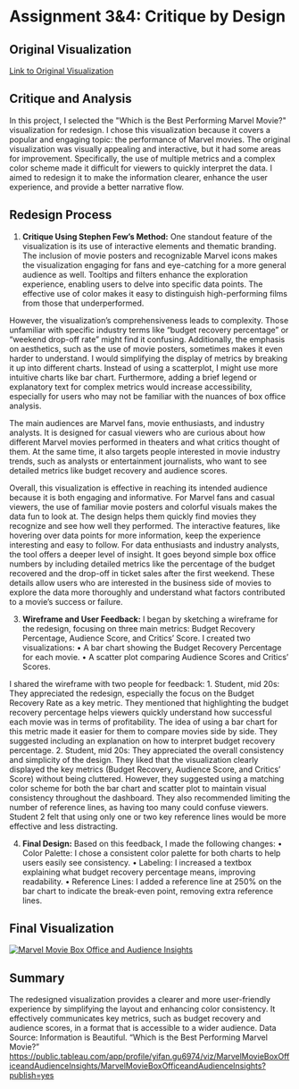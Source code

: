 # Assignment 3&4: Critique by Design

## Original Visualization
[Link to Original Visualization](https://informationisbeautiful.net/visualizations/which-is-the-best-performing-marvel-movie/)

## Critique and Analysis
In this project, I selected the "Which is the Best Performing Marvel Movie?" visualization for redesign. I chose this visualization because it covers a popular and engaging topic: the performance of Marvel movies. The original visualization was visually appealing and interactive, but it had some areas for improvement. Specifically, the use of multiple metrics and a complex color scheme made it difficult for viewers to quickly interpret the data. I aimed to redesign it to make the information clearer, enhance the user experience, and provide a better narrative flow.
## Redesign Process
1. **Critique Using Stephen Few’s Method:**
One standout feature of the visualization is its use of interactive elements and thematic branding. The inclusion of movie posters and recognizable Marvel icons makes the visualization engaging for fans and eye-catching for a more general audience as well. Tooltips and filters enhance the exploration experience, enabling users to delve into specific data points. The effective use of color makes it easy to distinguish high-performing films from those that underperformed.

However, the visualization’s comprehensiveness leads to complexity. Those unfamiliar with specific industry terms like “budget recovery percentage” or “weekend drop-off rate” might find it confusing. Additionally, the emphasis on aesthetics, such as the use of movie posters, sometimes makes it even harder to understand. I would simplifying the display of metrics by breaking it up into different charts. Instead of using a scatterplot, I might use more intuitive charts like bar chart. Furthermore, adding a brief legend or explanatory text for complex metrics would increase accessibility, especially for users who may not be familiar with the nuances of box office analysis.

The main audiences are Marvel fans, movie enthusiasts, and industry analysts. It is designed for casual viewers who are curious about how different Marvel movies performed in theaters and what critics thought of them. At the same time, it also targets people interested in movie industry trends, such as analysts or entertainment journalists, who want to see detailed metrics like budget recovery and audience scores.

Overall, this visualization is effective in reaching its intended audience because it is both engaging and informative. For Marvel fans and casual viewers, the use of familiar movie posters and colorful visuals makes the data fun to look at. The design helps them quickly find movies they recognize and see how well they performed. The interactive features, like hovering over data points for more information, keep the experience interesting and easy to follow. For data enthusiasts and industry analysts, the tool offers a deeper level of insight. It goes beyond simple box office numbers by including detailed metrics like the percentage of the budget recovered and the drop-off in ticket sales after the first weekend. These details allow users who are interested in the business side of movies to explore the data more thoroughly and understand what factors contributed to a movie’s success or failure.

3. **Wireframe and User Feedback:**
I began by sketching a wireframe for the redesign, focusing on three main metrics: Budget Recovery Percentage, Audience Score, and Critics’ Score. I created two visualizations:
	•	A bar chart showing the Budget Recovery Percentage for each movie.
	•	A scatter plot comparing Audience Scores and Critics’ Scores.

I shared the wireframe with two people for feedback:
	1.	Student, mid 20s: They appreciated the redesign, especially the focus on the Budget Recovery Rate as a key metric. They mentioned that highlighting the budget recovery percentage helps viewers quickly understand how successful each movie was in terms of profitability. The idea of using a bar chart for this metric made it easier for them to compare movies side by side. They suggested including an explanation on how to interpret budget recovery percentage.
	2.	Student, mid 20s: They appreciated the overall consistency and simplicity of the design. They liked that the visualization clearly displayed the key metrics (Budget Recovery, Audience Score, and Critics’ Score) without being cluttered. However, they suggested using a matching color scheme for both the bar chart and scatter plot to maintain visual consistency throughout the dashboard. They also recommended limiting the number of reference lines, as having too many could confuse viewers. Student 2 felt that using only one or two key reference lines would be more effective and less distracting.
 
4. **Final Design:** 
Based on this feedback, I made the following changes:
	•	Color Palette: I chose a consistent color palette for both charts to help users easily see consistency.
	•	Labeling: I increased a textbox explaining what budget recovery percentage means, improving readability.
	•	Reference Lines: I added a reference line at 250% on the bar chart to indicate the break-even point, removing extra reference lines.

## Final Visualization
<div class='tableauPlaceholder' id='viz1731625531642' style='position: relative'><noscript><a href='#'><img alt='Marvel Movie Box Office and Audience Insights ' src='https:&#47;&#47;public.tableau.com&#47;static&#47;images&#47;Ma&#47;MarvelMovieBoxOfficeandAudienceInsights&#47;MarvelMovieBoxOfficeandAudienceInsights&#47;1_rss.png' style='border: none' /></a></noscript><object class='tableauViz'  style='display:none;'><param name='host_url' value='https%3A%2F%2Fpublic.tableau.com%2F' /> <param name='embed_code_version' value='3' /> <param name='site_root' value='' /><param name='name' value='MarvelMovieBoxOfficeandAudienceInsights&#47;MarvelMovieBoxOfficeandAudienceInsights' /><param name='tabs' value='no' /><param name='toolbar' value='yes' /><param name='static_image' value='https:&#47;&#47;public.tableau.com&#47;static&#47;images&#47;Ma&#47;MarvelMovieBoxOfficeandAudienceInsights&#47;MarvelMovieBoxOfficeandAudienceInsights&#47;1.png' /> <param name='animate_transition' value='yes' /><param name='display_static_image' value='yes' /><param name='display_spinner' value='yes' /><param name='display_overlay' value='yes' /><param name='display_count' value='yes' /><param name='language' value='en-US' /><param name='filter' value='publish=yes' /></object></div>                
<script type='text/javascript'>                    
  var divElement = document.getElementById('viz1731625531642');                    
  var vizElement = divElement.getElementsByTagName('object')[0];                    
  if ( divElement.offsetWidth > 800 ) { vizElement.style.width='1000px';vizElement.style.height='827px';} else if ( divElement.offsetWidth > 500 ) { vizElement.style.width='1000px';vizElement.style.height='827px';} else { vizElement.style.width='100%';vizElement.style.height='827px';}                     
  var scriptElement = document.createElement('script');                    
  scriptElement.src = 'https://public.tableau.com/javascripts/api/viz_v1.js';                    
  vizElement.parentNode.insertBefore(scriptElement, vizElement);                
</script>

## Summary
The redesigned visualization provides a clearer and more user-friendly experience by simplifying the layout and enhancing color consistency. It effectively communicates key metrics, such as budget recovery and audience scores, in a format that is accessible to a wider audience.
Data Source: Information is Beautiful. “Which is the Best Performing Marvel Movie?”
https://public.tableau.com/app/profile/yifan.gu6974/viz/MarvelMovieBoxOfficeandAudienceInsights/MarvelMovieBoxOfficeandAudienceInsights?publish=yes
